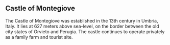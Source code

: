 ## Castle of Montegiove

The Castle of Montegiove was established in the 13th century in Umbria, Italy. It lies at 627 meters above sea-level, on the border between the old city states of Orvieto and Perugia. The castle continues to operate privately as a family farm and tourist site.

